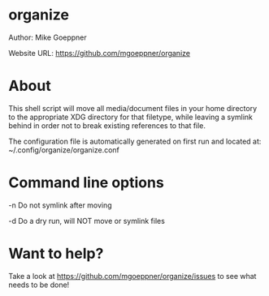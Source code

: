 organize
================================================================================

Author:            Mike Goeppner

Website URL:       https://github.com/mgoeppner/organize

About
================================================================================

This shell script will move all media/document files in your home directory to the appropriate XDG directory for that filetype, while leaving a symlink behind in order not to break existing references to that file.

The configuration file is automatically generated on first run and located at:
~/.config/organize/organize.conf

Command line options
================================================================================

-n                Do not symlink after moving

-d                Do a dry run, will NOT move or symlink files

Want to help?
================================================================================

Take a look at https://github.com/mgoeppner/organize/issues to see what needs to be done!